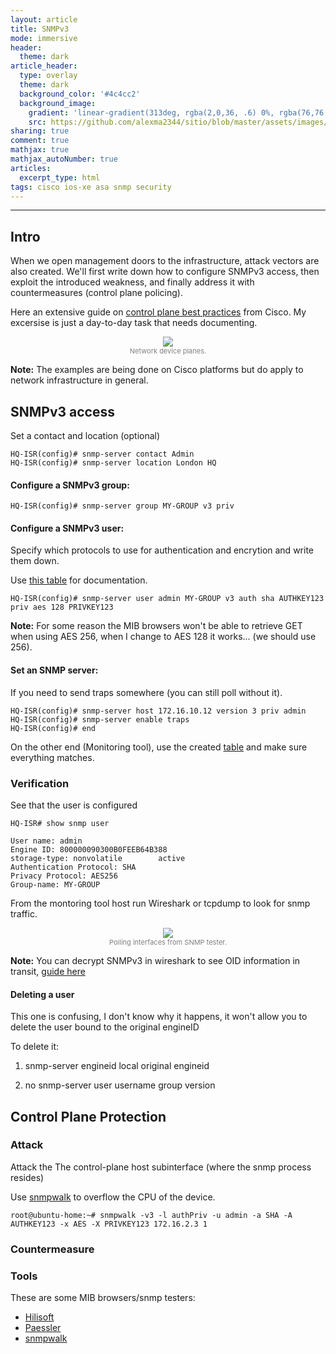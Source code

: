 ```yaml
---
layout: article
title: SNMPv3
mode: immersive
header:
  theme: dark
article_header:
  type: overlay
  theme: dark
  background_color: '#4c4cc2'
  background_image:
    gradient: 'linear-gradient(313deg, rgba(2,0,36, .6) 0%, rgba(76,76,194, .6) 47%, rgba(0,212,255, .6) 100%)'
    src: https://github.com/alexma2344/sitio/blob/master/assets/images/rainbows.jpg?raw=true"
sharing: true
comment: true
mathjax: true
mathjax_autoNumber: true
articles:
  excerpt_type: html
tags: cisco ios-xe asa snmp security
---
```


<!--more-->

---

## Intro

When we open management doors to the infrastructure, attack vectors are also created. We'll first write down how to configure SNMPv3 access, then exploit the introduced weakness, and finally address it with countermeasures (control plane policing). 

Here an extensive guide on [control plane best practices](https://tools.cisco.com/security/center/resources/copp_best_practices) from Cisco. My excersise is just a day-to-day task that needs documenting.

<center><img src="https://github.com/alexma2344/sitio/blob/master/assets/images/device-planes.png?raw=true"></center>
<div style="text-align: center;">
    <span style="font-size:11px; color:grey">
        Network device planes. 
    </span>
</div>

**Note:** The examples are being done on Cisco platforms but do apply to network infrastructure in general.


## SNMPv3 access

Set a contact and location (optional)

	HQ-ISR(config)# snmp-server contact Admin
	HQ-ISR(config)# snmp-server location London HQ

#### Configure a SNMPv3 group:

	HQ-ISR(config)# snmp-server group MY-GROUP v3 priv

#### Configure a SNMPv3 user: 

Specify which protocols to use for authentication and encrytion and write them down.

Use [this table](https://github.com/alexma2344/sitio/tree/master/docs/assets/snmpv3-template) for documentation.


	HQ-ISR(config)# snmp-server user admin MY-GROUP v3 auth sha AUTHKEY123 priv aes 128 PRIVKEY123

**Note:** For some reason the MIB browsers won't be able to retrieve GET when using AES 256, when I change to AES 128 it works... (we should use 256).

#### Set an SNMP server:

If you need to send traps somewhere (you can still poll without it).

	HQ-ISR(config)# snmp-server host 172.16.10.12 version 3 priv admin
	HQ-ISR(config)# snmp-server enable traps 
	HQ-ISR(config)# end

On the other end (Monitoring tool), use the created [table](https://github.com/alexma2344/sitio/tree/master/docs/assets/snmpv3-template) and make sure everything matches.

### Verification

See that the user is configured

	HQ-ISR# show snmp user
	
	User name: admin
	Engine ID: 800000090300B0FEEB64B388
	storage-type: nonvolatile        active
	Authentication Protocol: SHA
	Privacy Protocol: AES256
	Group-name: MY-GROUP


From the montoring tool host run Wireshark or tcpdump to look for snmp traffic.

<center><img src="https://github.com/alexma2344/sitio/blob/master/assets/images/poll.PNG?raw=true"></center>
<div style="text-align: center;">
    <span style="font-size:11px; color:grey">
        Polling interfaces from SNMP tester. 
    </span>
</div>

**Note:** You can decrypt SNMPv3 in wireshark to see OID information in transit, [guide here](https://hi.service-now.com/kb_view.do?sysparm_article=KB0716409)

#### Deleting a user

This one is confusing, I don't know why it happens, it won't allow you to delete the user bound to the original engineID

To delete it:

1. snmp-server engineid local original engineid

2. no snmp-server user username group version


## Control Plane Protection

### Attack

Attack the The control-plane host subinterface (where the snmp process resides)

Use [snmpwalk](https://linux.die.net/man/1/snmpwalk) to overflow the CPU of the device.

	root@ubuntu-home:~# snmpwalk -v3 -l authPriv -u admin -a SHA -A AUTHKEY123 -x AES -X PRIVKEY123 172.16.2.3 1


### Countermeasure

### Tools

These are some MIB browsers/snmp testers:

- [Hilisoft](https://download.cnet.com/HiliSoft-MIB-Browser/3000-2651_4-10698289.html) 
- [Paessler](https://www.paessler.com/tools/snmptester)
- [snmpwalk](https://linux.die.net/man/1/snmpwalk)